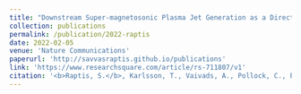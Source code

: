```yaml
---
title: "Downstream Super-magnetosonic Plasma Jet Generation as a Direct Consequence of Shock Reformation"
collection: publications
permalink: /publication/2022-raptis
date: 2022-02-05
venue: 'Nature Communications'
paperurl: 'http://savvasraptis.github.io/publications'
link: 'https://www.researchsquare.com/article/rs-711807/v1'
citation: '<b>Raptis, S.</b>, Karlsson, T., Vaivads, A., Pollock, C., Plaschke, F., Johlander, A., Trollvik, H., & Lindqvist, P.-A. (2021). Downstream High-speed Plasma Jet Generation as a Direct Consequence of Shock Reformation. Nature Communications (<b> accepted </b> – Preprint available online: https://www.researchsquare.com/article/rs-711807/v1 )'
---
```

